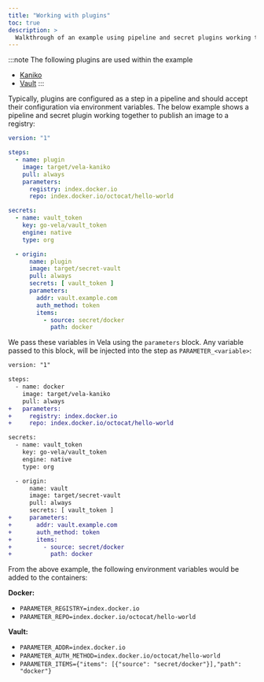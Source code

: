 ```yaml
---
title: "Working with plugins"
toc: true
description: >
  Walkthrough of an example using pipeline and secret plugins working together
---
```


:::note
The following plugins are used within the example

* [Kaniko](/docs/usage/plugins/registry/Kaniko.md)
* [Vault](/docs/usage/plugins/registry/Vault%20Secrets.md)
:::

Typically, plugins are configured as a step in a pipeline and should accept their configuration via environment variables. The below example shows a pipeline and secret plugin working together to publish an image to a registry:

```yaml
version: "1"

steps:
  - name: plugin
    image: target/vela-kaniko
    pull: always
    parameters:
      registry: index.docker.io
      repo: index.docker.io/octocat/hello-world

secrets:
  - name: vault_token
    key: go-vela/vault_token
    engine: native
    type: org

  - origin:
      name: plugin
      image: target/secret-vault
      pull: always
      secrets: [ vault_token ]
      parameters:
        addr: vault.example.com
        auth_method: token
        items:
          - source: secret/docker
            path: docker
```

We pass these variables in Vela using the `parameters` block. Any variable passed to this block, will be injected into the step as `PARAMETER_<variable>`:

```diff
version: "1"

steps:
  - name: docker
    image: target/vela-kaniko
    pull: always
+   parameters:
+     registry: index.docker.io
+     repo: index.docker.io/octocat/hello-world

secrets:
  - name: vault_token
    key: go-vela/vault_token
    engine: native
    type: org

  - origin:
      name: vault
      image: target/secret-vault
      pull: always
      secrets: [ vault_token ]
+     parameters:
+       addr: vault.example.com
+       auth_method: token
+       items:
+         - source: secret/docker
+           path: docker
```

From the above example, the following environment variables would be added to the containers:

**Docker:**

* `PARAMETER_REGISTRY=index.docker.io`
* `PARAMETER_REPO=index.docker.io/octocat/hello-world`

**Vault:**

* `PARAMETER_ADDR=index.docker.io`
* `PARAMETER_AUTH_METHOD=index.docker.io/octocat/hello-world`
* `PARAMETER_ITEMS={"items": [{"source": "secret/docker"}],"path": "docker"}`
